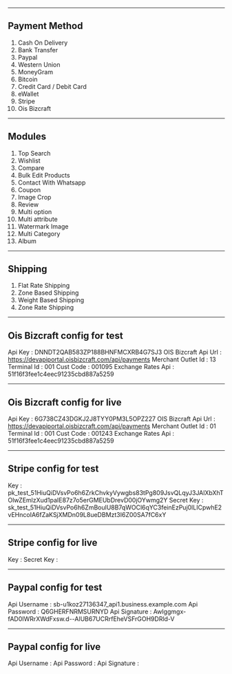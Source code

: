 --------------------------------------------
Payment Method
--------------------------------------------
1.	Cash On Delivery
2. Bank Transfer
3. Paypal
4. Western Union
5. MoneyGram
6. 	Bitcoin
7. Credit Card / Debit Card
8. eWallet
9. 	Stripe
10. Ois Bizcraft


--------------------------------------------
Modules
--------------------------------------------
1. Top Search
2. Wishlist
3. Compare
4. Bulk Edit Products
5. Contact With Whatsapp
6. Coupon
7. Image Crop
8. Review
9. Multi option
10. Multi attribute
11. Watermark Image
12. Multi Category
13. Album


--------------------------------------------
Shipping
--------------------------------------------
1. Flat Rate Shipping
2. Zone Based Shipping
3. Weight Based Shipping
4. Zone Rate Shipping


--------------------------------------------
Ois Bizcraft config for test
--------------------------------------------
Api Key : DNNDT2QAB583ZP188BHNFMCXRB4G7SJ3
OIS Bizcraft Api Url : https://devapiportal.oisbizcraft.com/api/payments
Merchant Outlet Id : 13
Terminal Id : 001
Cust Code : 001095
Exchange Rates Api : 51f16f3fee1c4eec91235cbd887a5259


--------------------------------------------
Ois Bizcraft config for live
--------------------------------------------
Api Key : 6G738CZ43DGKJ2J8TYY0PM3L5OPZ227
OIS Bizcraft Api Url : https://devapiportal.oisbizcraft.com/api/payments
Merchant Outlet Id : 01
Terminal Id : 001
Cust Code : 001243
Exchange Rates Api : 51f16f3fee1c4eec91235cbd887a5259


--------------------------------------------
Stripe config for test
--------------------------------------------
Key : pk_test_51HiuQiDVsvPo6h6ZrkChvkyVywgbs83tPg809JsvQLqyJ3JAlXbXhTOlwZEmlzXud1paIE87z7o5erGMEUbDrevD00jOYwmg2Y
Secret Key : sk_test_51HiuQiDVsvPo6h6ZmBoulU8B7qWOCl6qYC3feinEzPuj0lLICpwhE2vEHncoIA6fZaKSjXMDn09L8ueDBMzt3I6Z00SA7fC6xY


--------------------------------------------
Stripe config for live
--------------------------------------------
Key : 
Secret Key : 


--------------------------------------------
Paypal config for test
--------------------------------------------
Api Username : sb-u1koz27136347_api1.business.example.com
Api Password : Q6GHERFNRMSURNYD
Api Signature : AwIggmgx-fAD0IWRrXWdFxsw.d--AlUB67UCRrfEheVSFrGOH9DRld-V


--------------------------------------------
Paypal config for live
--------------------------------------------
Api Username : 
Api Password : 
Api Signature : 